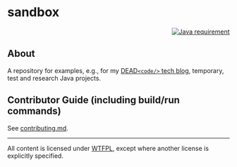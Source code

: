 # sandbox
<p align="right">
<a href="https://docs.oracle.com/en/java/javase/16/index.html"><img src="https://img.shields.io/badge/Java_SE-16+-blue.svg" alt="Java requirement"></a>
</p>

## About
A repository for examples, e.g., for my [DEAD`<code/>` tech blog](https://www.kovalenko.link/blog/tech/), temporary, test and research Java projects.

## Contributor Guide (including build/run commands)
See [contributing.md](https://github.com/stIncMale/sandbox/blob/master/contributing.md).

---

All content is licensed under [WTFPL](http://www.wtfpl.net/), except where another license is explicitly specified.
